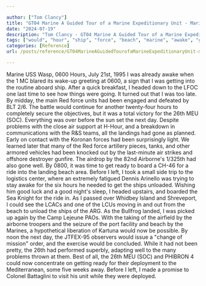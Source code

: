 ```yaml
---

author: ["Tom Clancy"]
title: "GT04 Marine A Guided Tour of a Marine Expeditionary Unit - Marine_split_150.html"
date: "2024-07-19"
description: "Tom Clancy - GT04 Marine A Guided Tour of a Marine Expeditionary Unit"
tags: ["would", "hour", "ship", "force", "beach", "marine", "awake", "getting", "headed", "one", "time", "see", "red", "unit", "meu", "soc", "next", "day", "problem", "air", "landing", "gone", "many", "airborne", "well"]
categories: [Reference]
url: /posts/reference/GT04MarineAGuidedTourofaMarineExpeditionaryUnit-marinesplit150html

---
```



Marine
USS Wasp, 0600 Hours, July 21st, 1995
I was already awake when the 1 MC blared its wake-up greeting at 0600, a sign that I was getting into the routine aboard ship. After a quick breakfast, I headed down to the LFOC one last time to see how things were going. It turned out that I was too late. By midday, the main Red force units had been engaged and defeated by BLT 2/6. The battle would continue for another twenty-four hours to completely secure the objectives, but it was a total victory for the 26th MEU (SOC). Everything was over before the sun set the next day. Despite problems with the close air support at H-Hour, and a breakdown in communications with the R&S teams, all the landings had gone as planned. Early on contact with the Koronan forces had been surprisingly light. We learned later that many of the Red force artillery pieces, tanks, and other armored vehicles had been knocked out by the last-minute air strikes and offshore destroyer gunfire. The airdrop by the 82nd Airborne's 1/325th had also gone well.
By 0800, it was time to get ready to board a CH-46 for a ride into the landing beach area. Before I left, I took a small side trip to the logistics center, where an extremely fatigued Dennis Arinello was trying to stay awake for the six hours he needed to get the ships unloaded. Wishing him good luck and a good night's sleep, I headed upstairs, and boarded the Sea Knight for the ride in. As I passed over Whidbey Island and Shreveport, I could see the LCACs and one of the LCUs moving in and out from the beach to unload the ships of the ARG. As the Bullfrog landed, I was picked up again by the Camp Lejeune PAOs. With the taking of the airfield by the airborne troopers and the seizure of the port facility and beach by the Marines, a hypothetical liberation of Kartuna would now be possible.
By noon the next day, the JTFEX-95 observers would issue a "change of mission" order, and the exercise would be concluded. While it had not been pretty, the 26th had performed superbly, adapting well to the many problems thrown at them. Best of all, the 26th MEU (SOC) and PHIBRON 4 could now concentrate on getting ready for their deployment to the Mediterranean, some five weeks away. Before I left, I made a promise to Colonel Battaglini to visit his unit while they were deployed.
